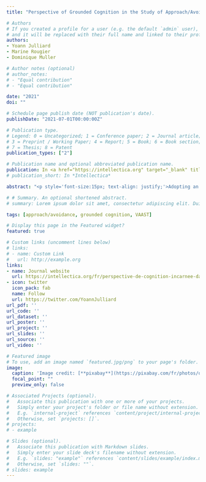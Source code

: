 ```yaml
---
title: "Perspective of Grounded Cognition in the Study of Approach/Avoidance Tendencies"

# Authors
# If you created a profile for a user (e.g. the default `admin` user), write the username (folder name) here 
# and it will be replaced with their full name and linked to their profile.
authors:
- Yoann Julliard
- Marine Rougier
- Dominique Muller

# Author notes (optional)
# author_notes:
# - "Equal contribution"
# - "Equal contribution"

date: "2021"
doi: ""

# Schedule page publish date (NOT publication's date).
publishDate: "2021-07-01T00:00:00Z"

# Publication type.
# Legend: 0 = Uncategorized; 1 = Conference paper; 2 = Journal article;
# 3 = Preprint / Working Paper; 4 = Report; 5 = Book; 6 = Book section;
# 7 = Thesis; 8 = Patent
publication_types: ["2"]

# Publication name and optional abbreviated publication name.
publication: In <a href="https://intellectica.org" target="_blank" title="https://intellectica.org">*Intellectica*</a>
# publication_short: In *Intellectica*

abstract: "<p style='font-size:15px; text-align: justify;'>Adopting an approach/avoidance behavior is a response closely linked to our sensorimotor experience and is therefore a good example of the grounded nature of cognition. The first tasks designed to measure approach/avoidance tendencies sought to reproduce the motor experience by focusing on arm movements and reported approach/avoidance compatibility effects. These effects were seen as evidence in favor of grounded cognition. Then, the superiority of tasks not relying theoretically on sensorimotor characteristics, the ambiguity of arm movements regarding approach/avoidance, and even replication failures have led the literature to somewhat abandon the grounded cognition account of approach/avoidance effects. However, the grounded cognition approach is not limited to motor aspects. Recently, our research team reevaluated the merits of the grounded approach in the study of approach/avoidance tendencies by going back to the core of the grounded cognition models’ principles. More precisely, based on a multi-trace memory model of grounded cognition, more specifically the Act-In model, we hypothesized that the most prototypical sensorimotor information of approach/avoidance was, on the one hand, not motor but visual and concerned, on the other hand, whole-body movements and not only flexion/extension arm movements. Therefore, we created a new task based on the visual information associated with whole-body approach/avoidance movements. This task allowed us to observe large and replicable approach/avoidance effects. This line of research illustrates that relying on a memory model of grounded cognition can enable the formulation of clear hypotheses and the design of robust paradigms.</p>"

# # Summary. An optional shortened abstract.
# summary: Lorem ipsum dolor sit amet, consectetur adipiscing elit. Duis posuere tellus ac convallis placerat. Proin tincidunt magna sed ex sollicitudin condimentum.

tags: [approach/avoidance, grounded cognition, VAAST]

# Display this page in the Featured widget?
featured: true

# Custom links (uncomment lines below)
# links:
# - name: Custom Link
#   url: http://example.org
links:
- name: Journal website
  url: https://intellectica.org/fr/perspective-de-cognition-incarnee-dans-l-etude-des-tendances-l-approcheevitement
- icon: twitter
  icon_pack: fab
  name: Follow
  url: https://twitter.com/YoannJulliard
url_pdf: ''
url_code: ''
url_dataset: ''
url_poster: ''
url_project: ''
url_slides: ''
url_source: ''
url_video: ''

# Featured image
# To use, add an image named `featured.jpg/png` to your page's folder. 
image:
  caption: 'Image credit: [**pixabay**](https://pixabay.com/fr/photos/ours-brun-ours-animal-prédateur-6805509/)'
  focal_point: ""
  preview_only: false

# Associated Projects (optional).
#   Associate this publication with one or more of your projects.
#   Simply enter your project's folder or file name without extension.
#   E.g. `internal-project` references `content/project/internal-project/index.md`.
#   Otherwise, set `projects: []`.
# projects:
# - example

# Slides (optional).
#   Associate this publication with Markdown slides.
#   Simply enter your slide deck's filename without extension.
#   E.g. `slides: "example"` references `content/slides/example/index.md`.
#   Otherwise, set `slides: ""`.
# slides: example
---
```


<!-- {{% callout note %}}
Click the *Cite* button above to demo the feature to enable visitors to import publication metadata into their reference management software.
{{% /callout %}}

{{% callout note %}}
Create your slides in Markdown - click the *Slides* button to check out the example.
{{% /callout %}}

Supplementary notes can be added here, including [code, math, and images](https://wowchemy.com/docs/writing-markdown-latex/). -->
